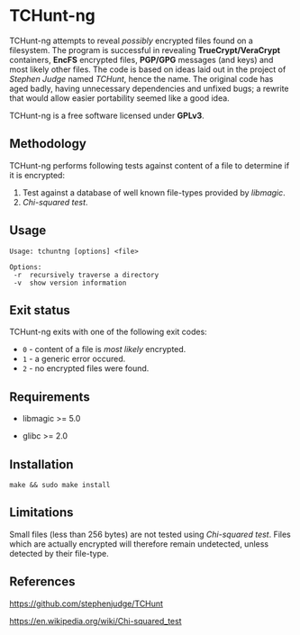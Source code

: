 # TCHunt-ng

TCHunt-ng attempts to reveal *possibly* encrypted files found on a filesystem. The program is successful in revealing **TrueCrypt/VeraCrypt** containers, **EncFS** encrypted files, **PGP/GPG** messages (and keys) and most likely other files. The code is based on ideas laid out in the project of *Stephen Judge* named *TCHunt*, hence the name. The original code has aged badly, having unnecessary dependencies and unfixed bugs; a rewrite that would allow easier portability seemed like a good idea.

TCHunt-ng is a free software licensed under **GPLv3**.

## Methodology

TCHunt-ng performs following tests against content of a file to determine if it is encrypted:

1. Test against a database of well known file-types provided by *libmagic*.
2. *Chi-squared test*.

## Usage

    Usage: tchuntng [options] <file>

    Options:
     -r  recursively traverse a directory
     -v  show version information

## Exit status

TCHunt-ng exits with one of the following exit codes:

* `0` - content of a file is *most likely* encrypted.
* `1` - a generic error occured.
* `2` - no encrypted files were found.

## Requirements

* libmagic >= 5.0

* glibc >= 2.0

## Installation

`make && sudo make install`

## Limitations

Small files (less than 256 bytes) are not tested using *Chi-squared test*. Files which are actually encrypted will therefore remain undetected, unless detected by their file-type.

## References

https://github.com/stephenjudge/TCHunt

https://en.wikipedia.org/wiki/Chi-squared_test

